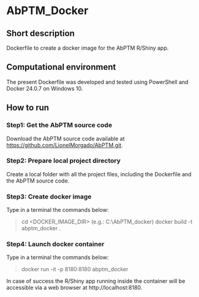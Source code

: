 # AbPTM_Docker

## Short description
Dockerfile to create a docker image for the AbPTM R/Shiny app.

## Computational environment
The present Dockerfile was developed and tested using PowerShell and Docker 24.0.7 on Windows 10.

## How to run
### Step1: Get the AbPTM source code
Download the AbPTM source code available at https://github.com/LionelMorgado/AbPTM.git.
### Step2: Prepare local project directory
Create a local folder with all the project files, including the Dockerfile and the AbPTM source code.
### Step3: Create docker image
Type in a terminal the commands below:
>cd <DOCKER_IMAGE_DIR> (e.g.: C:\AbPTM_docker)
>docker build -t abptm_docker .
### Step4: Launch docker container
Type in a terminal the commands below:
>docker run -it -p 8180:8180 abptm_docker

In case of success the R/Shiny app running inside the container will be accessible via a web browser at http://localhost:8180.

